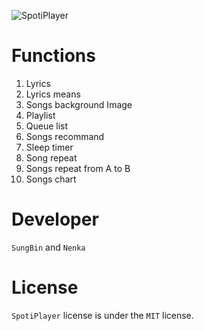 ![SpotiPlayer](https://github.com/sungbin5304/SpotiPlayer/blob/master/banner.png)

# Functions
1. Lyrics
2. Lyrics means
3. Songs background Image
4. Playlist
5. Queue list
6. Songs recommand
7. Sleep timer
8. Song repeat
9. Songs repeat from A to B
10. Songs chart

# Developer
`SungBin` and `Nenka`

# License
`SpotiPlayer` license is under the `MIT` license.